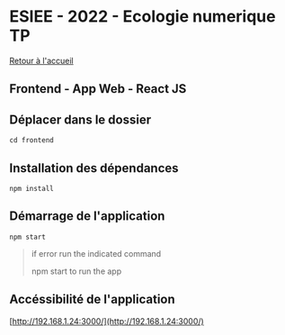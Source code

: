 # ESIEE - 2022 - Ecologie numerique TP

[Retour à l'accueil](../../../)

## Frontend - App Web - React JS

## Déplacer dans le dossier

```
cd frontend
```

## Installation des dépendances

```
npm install
```

## Démarrage de l'application

```
npm start
```

> if error run the indicated command
> 
> npm start to run the app

## Accéssibilité de l'application

[http://192.168.1.24:3000/](http://192.168.1.24:3000/)
